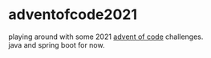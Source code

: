 # adventofcode2021

playing around with some 2021 <a href="https://adventofcode.com/">advent of code</a> challenges.<br>
java and spring boot for now.
